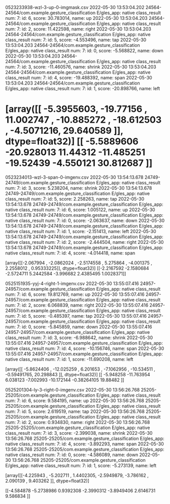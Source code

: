 

0523233938-wzl-3-up-0-imgmask.csv
2022-05-30 13:53:04.202 24564-24564/com.example.gesture_classification E/gles_app: native class_result num: 7: id: 6, score: 30.783014, name: up
2022-05-30 13:53:04.203 24564-24564/com.example.gesture_classification E/gles_app: native class_result num: 7: id: 2, score: 11.422598, name: right
2022-05-30 13:53:04.203 24564-24564/com.example.gesture_classification E/gles_app: native class_result num: 7: id: 5, score: -4.553496, name: tap
2022-05-30 13:53:04.203 24564-24564/com.example.gesture_classification E/gles_app: native class_result num: 7: id: 0, score: -5.568822, name: down
2022-05-30 13:53:04.203 24564-24564/com.example.gesture_classification E/gles_app: native class_result num: 7: id: 3, score: -11.460576, name: shrink
2022-05-30 13:53:04.203 24564-24564/com.example.gesture_classification E/gles_app: native class_result num: 7: id: 4, score: -19.488392, name: span
2022-05-30 13:53:04.203 24564-24564/com.example.gesture_classification E/gles_app: native class_result num: 7: id: 1, score: -20.898766, name: left

[array([[ -5.3955603, -19.77156  ,  11.002747 , -10.885272 , -18.612503 ,
         -4.5071216,  29.640589 ]], dtype=float32)]
[[ -5.5889606 -20.928013   11.44312   -11.485251  -19.52439    -4.550121
   30.812687 ]]
========

0523234013-wzl-3-span-0-imgenv.csv
2022-05-30 13:54:13.678 24749-24749/com.example.gesture_classification E/gles_app: native class_result num: 7: id: 3, score: 5.238204, name: shrink
2022-05-30 13:54:13.678 24749-24749/com.example.gesture_classification E/gles_app: native class_result num: 7: id: 5, score: 2.258263, name: tap
2022-05-30 13:54:13.678 24749-24749/com.example.gesture_classification E/gles_app: native class_result num: 7: id: 6, score: 1.005122, name: up
2022-05-30 13:54:13.678 24749-24749/com.example.gesture_classification E/gles_app: native class_result num: 7: id: 0, score: -2.063637, name: down
2022-05-30 13:54:13.678 24749-24749/com.example.gesture_classification E/gles_app: native class_result num: 7: id: 1, score: -2.151413, name: left
2022-05-30 13:54:13.678 24749-24749/com.example.gesture_classification E/gles_app: native class_result num: 7: id: 2, score: -2.444504, name: right
2022-05-30 13:54:13.678 24749-24749/com.example.gesture_classification E/gles_app: native class_result num: 7: id: 4, score: -4.014418, name: span

[array([[-2.067994  , -2.0862024 , -2.5174558 ,  5.275864  , -4.001375  ,
         2.2558012 ,  0.95333225]], dtype=float32)]
[[-2.2167592 -2.1580684 -2.5724711  5.2442584 -3.996682   2.4385495
   1.0028371]]


0525151935-yyj-4-right-1-imgenv.csv
2022-05-30 13:55:07.416 24957-24957/com.example.gesture_classification E/gles_app: native class_result num: 7: id: 6, score: 19.812769, name: up
2022-05-30 13:55:07.416 24957-24957/com.example.gesture_classification E/gles_app: native class_result num: 7: id: 2, score: 6.068839, name: right
2022-05-30 13:55:07.416 24957-24957/com.example.gesture_classification E/gles_app: native class_result num: 7: id: 5, score: -0.485397, name: tap
2022-05-30 13:55:07.416 24957-24957/com.example.gesture_classification E/gles_app: native class_result num: 7: id: 0, score: -5.845859, name: down
2022-05-30 13:55:07.416 24957-24957/com.example.gesture_classification E/gles_app: native class_result num: 7: id: 3, score: -6.988642, name: shrink
2022-05-30 13:55:07.416 24957-24957/com.example.gesture_classification E/gles_app: native class_result num: 7: id: 4, score: -10.156746, name: span
2022-05-30 13:55:07.416 24957-24957/com.example.gesture_classification E/gles_app: native class_result num: 7: id: 1, score: -11.690208, name: left

[array([[ -5.8624406 , -12.025259  ,   6.201653  ,  -7.1062956 ,
        -10.534511  ,  -0.59491765,  20.298843  ]], dtype=float32)]
[[ -5.948258   -11.763954     6.038123    -7.002993   -10.172144
   -0.38264105  19.88482   ]]


0525201304-ly-3-right-0-imgenv.csv
2022-05-30 13:56:26.768 25205-25205/com.example.gesture_classification E/gles_app: native class_result num: 7: id: 6, score: 9.584195, name: up
2022-05-30 13:56:26.768 25205-25205/com.example.gesture_classification E/gles_app: native class_result num: 7: id: 5, score: 2.619519, name: tap
2022-05-30 13:56:26.768 25205-25205/com.example.gesture_classification E/gles_app: native class_result num: 7: id: 2, score: 0.934830, name: right
2022-05-30 13:56:26.768 25205-25205/com.example.gesture_classification E/gles_app: native class_result num: 7: id: 3, score: -2.399038, name: shrink
2022-05-30 13:56:26.768 25205-25205/com.example.gesture_classification E/gles_app: native class_result num: 7: id: 4, score: -3.892293, name: span
2022-05-30 13:56:26.768 25205-25205/com.example.gesture_classification E/gles_app: native class_result num: 7: id: 0, score: -4.586089, name: down
2022-05-30 13:56:26.768 25205-25205/com.example.gesture_classification E/gles_app: native class_result num: 7: id: 1, score: -5.273139, name: left

[array([[-4.225943 , -5.202711 ,  1.4402305, -2.5949879, -3.786162 ,
         2.090139 ,  9.403262 ]], dtype=float32)]

[[-4.584878  -5.2738986  0.9392308 -2.3990312 -3.8949406  2.6146731
   9.586834 ]]









